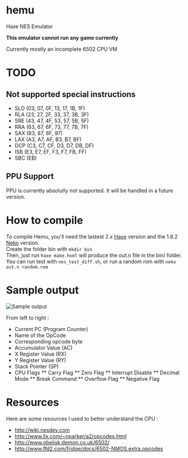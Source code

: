 hemu
====

Haxe NES Emulator

**This emulator cannot run any game currently**

Currently mostly an incomplete 6502 CPU VM

TODO
====

Not supported special instructions
--------------------------

* SLO (03, 07, 0F, 13, 17, 1B, 1F)
* RLA (23, 27, 2F, 33, 37, 3B, 3F)
* SRE (43, 47, 4F, 53, 57, 5B, 5F)
* RRA (63, 67, 6F, 73, 77, 7B, 7F)
* SAX (83, 87, 8F, 97)
* LAX (A3, A7, AF, B3, B7, BF)
* DCP (C3, C7, CF, D3, D7, DB, DF)
* ISB (E3, E7, EF, F3, F7, FB, FF)
* SBC (EB)

PPU Support
-----------

PPU is currently absolutly not supported.
It will be handled in a future version.

How to compile
==============

To compile Hemu, you'll need the lastest 2.x [Haxe](http://haxe.org/) version and the 1.8.2 [Neko](http://nekovm.org/) version.<br />
Create the folder bin with `mkdir bin`<br />
Then, just run `haxe make.hxml` will produce the out.n file in the bin/ folder.<br />
You can run test with `nes_test_diff.sh`, or run a random rom with `neko out.n random.rom`

Sample output
=============

![Sample output](http://i.imgur.com/XeW8unx.jpg)

From left to right :

* Current PC (Program Counter)
* Name of the OpCode
* Corresponding opcode byte
* Accumulator Value (AC)
* X Register Value (RX)
* Y Register Value (RY)
* Stack Pointer (SP)
* CPU Flags
** Carry Flag
** Zero Flag
** Interrupt Disable
** Decimal Mode
** Break Command
** Overflow Flag
** Negative Flag

Resources
=========

Here are some resources I used to better understand the CPU :
* http://wiki.nesdev.com
* http://www.llx.com/~nparker/a2/opcodes.html
* http://www.obelisk.demon.co.uk/6502/
* http://www.ffd2.com/fridge/docs/6502-NMOS.extra.opcodes
